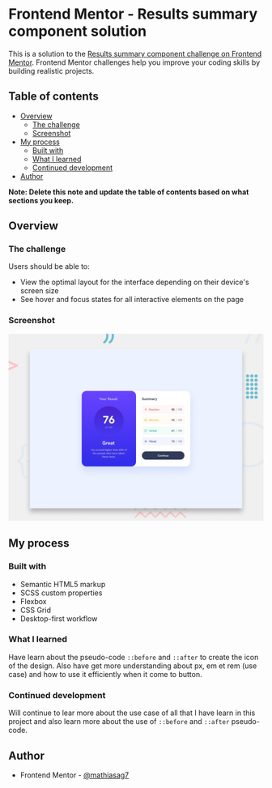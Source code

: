 # Frontend Mentor - Results summary component solution

This is a solution to the [Results summary component challenge on Frontend Mentor](https://www.frontendmentor.io/challenges/results-summary-component-CE_K6s0maV). Frontend Mentor challenges help you improve your coding skills by building realistic projects. 

## Table of contents

- [Overview](#overview)
  - [The challenge](#the-challenge)
  - [Screenshot](#screenshot)
  <!-- - [Links](#links) -->
- [My process](#my-process)
  - [Built with](#built-with)
  - [What I learned](#what-i-learned)
  - [Continued development](#continued-development)
  <!-- - [Useful resources](#useful-resources) -->
- [Author](#author)
<!-- - [Acknowledgments](#acknowledgments) -->

**Note: Delete this note and update the table of contents based on what sections you keep.**

## Overview

### The challenge

Users should be able to:

- View the optimal layout for the interface depending on their device's screen size
- See hover and focus states for all interactive elements on the page
<!-- - **Bonus**: Use the local JSON data to dynamically populate the content -->

### Screenshot

![Preview](./preview.jpg)

<!-- ### Links

- Solution URL: [Add solution URL here](https://your-solution-url.com)
- Live Site URL: [Add live site URL here](https://your-live-site-url.com) -->

## My process

### Built with

- Semantic HTML5 markup
- SCSS custom properties
- Flexbox
- CSS Grid
- Desktop-first workflow

### What I learned

Have learn about the pseudo-code `::before` and `::after` to create the icon of the design.
Also have get more understanding about px, em et rem (use case) and how to use it efficiently when it come to button.

### Continued development

Will continue to lear more about the use case of all that I have learn in this project and also learn more about the use of `::before` and `::after` pseudo-code.

## Author

<!-- - Website - [Add your name here](https://www.your-site.com) -->
- Frontend Mentor - [@mathiasag7](https://www.frontendmentor.io/profile/mathiasag7)
<!-- - Twitter - [@yourusername](https://www.twitter.com/yourusername) -->